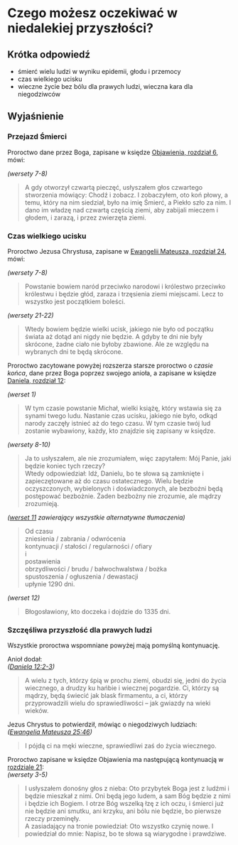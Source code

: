 # Czego możesz oczekiwać w niedalekiej przyszłości?

## Krótka odpowiedź
- śmierć wielu ludzi w wyniku epidemii, głodu i przemocy
- czas wielkiego ucisku
- wieczne życie bez bólu dla prawych ludzi, wieczna kara dla niegodziwców

## Wyjaśnienie

### Przejazd Śmierci
Proroctwo dane przez Boga, zapisane w księdze [Objawienia, rozdział 6](http://biblia-online.pl/Biblia/UwspolczesnionaBibliaGdanska/Ksiega-Objawienia/6/7), mówi:

*(wersety 7-8)*
> A gdy otworzył czwartą pieczęć, usłyszałem głos czwartego stworzenia mówiący: Chodź i zobacz.
> I zobaczyłem, oto koń płowy, a temu, który na nim siedział, było na imię Śmierć, a Piekło szło za nim. I dano im władzę nad czwartą częścią ziemi, aby zabijali mieczem i głodem, i zarazą, i przez zwierzęta ziemi.

### Czas wielkiego ucisku
Proroctwo Jezusa Chrystusa, zapisane w [Ewangelii Mateusza, rozdział 24](http://biblia-online.pl/Biblia/UwspolczesnionaBibliaGdanska/Ewangelia-Mateusza/24/7), mówi:

*(wersety 7-8)*
> Powstanie bowiem naród przeciwko narodowi i królestwo przeciwko królestwu i będzie głód, zaraza i trzęsienia ziemi miejscami.
> Lecz to wszystko jest początkiem boleści.

*(wersety 21-22)*
> Wtedy bowiem będzie wielki ucisk, jakiego nie było od początku świata aż dotąd ani nigdy nie będzie.
> A gdyby te dni nie były skrócone, żadne ciało nie byłoby zbawione. Ale ze względu na wybranych dni te będą skrócone.

Proroctwo zacytowane powyżej rozszerza starsze proroctwo o *czasie końca*, dane przez Boga poprzez swojego anioła, a zapisane w księdze [Daniela, rozdział 12](http://biblia-online.pl/Biblia/UwspolczesnionaBibliaGdanska/Ksiega-Daniela/12/1):

*(werset 1)*
> W tym czasie powstanie Michał, wielki książę, który wstawia się za synami twego ludu. Nastanie czas ucisku, jakiego nie było, odkąd narody zaczęły istnieć aż do tego czasu. W tym czasie twój lud zostanie wybawiony, każdy, kto znajdzie się zapisany w księdze.

*(wersety 8-10)*
> Ja to usłyszałem, ale nie zrozumiałem, więc zapytałem: Mój Panie, jaki będzie koniec tych rzeczy?  
> Wtedy odpowiedział: Idź, Danielu, bo te słowa są zamknięte i zapieczętowane aż do czasu ostatecznego.
> Wielu będzie oczyszczonych, wybielonych i doświadczonych, ale bezbożni będą postępować bezbożnie. Żaden bezbożny nie zrozumie, ale mądrzy zrozumieją.

*([werset 11](https://biblehub.com/daniel/12-11.htm) zawierający wszystkie alternatywne tłumaczenia)*
> Od czasu  
> zniesienia / zabrania / odwrócenia  
> kontynuacji / stałości / regularności / ofiary  
> i  
> postawienia  
> obrzydliwości / brudu / bałwochwalstwa / bożka  
> spustoszenia / ogłuszenia / dewastacji  
> upłynie 1290 dni.  

*(werset 12)*
> Błogosławiony, kto doczeka i dojdzie do 1335 dni.

### Szczęśliwa przyszłość dla prawych ludzi
Wszystkie proroctwa wspomniane powyżej mają pomyślną kontynuację.

Anioł dodał:  
*([Daniela 12:2-3](http://biblia-online.pl/Biblia/UwspolczesnionaBibliaGdanska/Ksiega-Daniela/12/2))*
> A wielu z tych, którzy śpią w prochu ziemi, obudzi się, jedni do życia wiecznego, a drudzy ku hańbie i wiecznej pogardzie.
> Ci, którzy są mądrzy, będą świecić jak blask firmamentu, a ci, którzy przyprowadzili wielu do sprawiedliwości – jak gwiazdy na wieki wieków.

Jezus Chrystus to potwierdził, mówiąc o niegodziwych ludziach:  
*([Ewangelia Mateusza 25:46](http://biblia-online.pl/Biblia/UwspolczesnionaBibliaGdanska/Ewangelia-Mateusza/25/46))*
> I pójdą ci na męki wieczne, sprawiedliwi zaś do życia wiecznego.

Proroctwo zapisane w księdze Objawienia ma następującą kontynuacją w [rozdziale 21](http://biblia-online.pl/Biblia/UwspolczesnionaBibliaGdanska/Ksiega-Objawienia/21/3):  
*(wersety 3-5)*
> I usłyszałem donośny głos z nieba: Oto przybytek Boga jest z ludźmi i będzie mieszkał z nimi. Oni będą jego ludem, a sam Bóg będzie z nimi i będzie ich Bogiem.
> I otrze Bóg wszelką łzę z ich oczu, i śmierci już nie będzie ani smutku, ani krzyku, ani bólu nie będzie, bo pierwsze rzeczy przeminęły.  
> A zasiadający na tronie powiedział: Oto wszystko czynię nowe. I powiedział do mnie: Napisz, bo te słowa są wiarygodne i prawdziwe.
